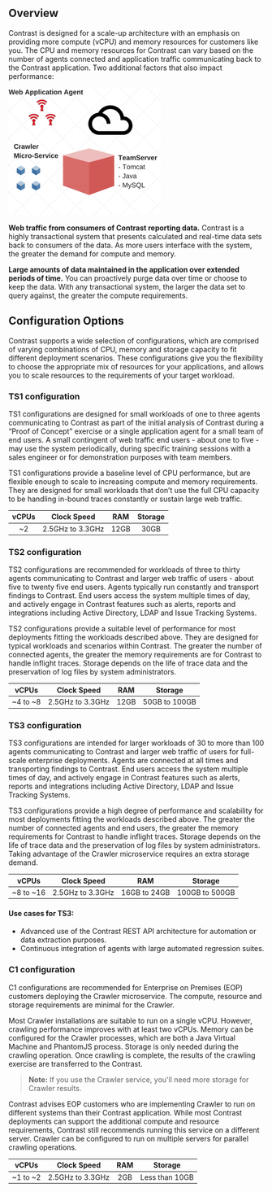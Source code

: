 <!--
  title: "TeamServer Sizing Recommendations",
  description: "AWS like sizing guidelines for TeamServer and Crawler",
  tags: "installation setup EOP sizing TS1 TS2 TS3 C1 crawler"
-->

## Overview

Contrast is designed for a scale-up architecture with an emphasis on providing more compute (vCPU) and memory resources for customers like you. The CPU and memory resources for Contrast can vary based on the number of agents connected and application traffic communicating back to the Contrast application. Two additional factors that also impact performance:

<a href="assets/images/KB2-k02.png" rel="lightbox" title="Components"><img class="thumbnail" src="assets/images/KB2-k02.png"/></a>

**Web traffic from consumers of Contrast reporting data.** Contrast is a highly transactional system that presents calculated and real-time data sets back to consumers of the data. As more users interface with the system, the greater the demand for compute and memory.

**Large amounts of data maintained in the application over extended periods of time.** You can proactively purge data over time or choose to keep the data. With any transactional system, the larger the data set to query against, the greater the compute requirements.

## Configuration Options

Contrast supports a wide selection of configurations, which are comprised of varying combinations of CPU, memory and storage capacity to fit different deployment scenarios. These configurations give you the flexibility to choose the appropriate mix of resources for your applications, and allows you to scale resources to the requirements of your target workload.

### TS1 configuration
TS1 configurations are designed for small workloads of one to three agents communicating to Contrast as part of the initial analysis of Contrast during a “Proof of Concept” exercise or a single application agent for a small team of end users. A small contingent of web traffic end users - about one to five - may use the system periodically, during specific training sessions with a sales engineer or for demonstration purposes with team members.

TS1 configurations provide a baseline level of CPU performance, but are flexible enough to scale to increasing compute and memory requirements. They are designed for small workloads that don’t use the full CPU capacity to be handling in-bound traces constantly or sustain large web traffic. 

| vCPUs | Clock Speed      | RAM | Storage |
|:-----:|:----------------:|:---:|:-------:|
| ~2    | 2.5GHz to 3.3GHz | 12GB |  30GB  |


### TS2 configuration
TS2 configurations are recommended for workloads of three to thirty agents communicating to Contrast and larger web traffic of users - about five to twenty five end users. Agents typically run constantly and transport findings to Contrast. End users access the system multiple times of day, and actively engage in Contrast features such as alerts, reports and integrations including Active Directory, LDAP and Issue Tracking Systems.

TS2 configurations provide a suitable level of performance for most deployments fitting the workloads described above. They are designed for typical workloads and scenarios within Contrast. The greater the number of connected agents, the greater the memory requirements are for Contrast to handle inflight traces. Storage depends on the life of trace data and the preservation of log files by system administrators.

| vCPUs    | Clock Speed      | RAM | Storage |
|:--------:|:----------------:|:---:|:-------:|
| ~4 to ~8 | 2.5GHz to 3.3GHz | 12GB | 50GB to 100GB |


### TS3 configuration
TS3 configurations are intended for larger workloads of 30 to more than 100 agents communicating to Contrast and larger web traffic of users for full-scale enterprise deployments. Agents are connected at all times and transporting findings to Contrast. End users access the system multiple times of day, and actively engage in Contrast features such as alerts, reports and integrations including Active Directory, LDAP and Issue Tracking Systems.

TS3 configurations provide a high degree of performance and scalability for most deployments fitting the workloads described above. The greater the number of connected agents and end users, the greater the memory requirements for Contrast to handle inflight traces. Storage depends on the life of trace data and the preservation of log files by system administrators. Taking advantage of the Crawler microservice requires an extra storage demand. 

| vCPUs | Clock Speed      | RAM | Storage |
|:--------:|:----------------:|:---:|:-------:|
| ~8 to ~16 | 2.5GHz to 3.3GHz | 16GB to 24GB |  100GB to 500GB   |


#### Use cases for TS3:
* Advanced use of the Contrast REST API architecture for automation or data extraction purposes.
* Continuous integration of agents with large automated regression suites.


### C1 configuration
C1 configurations are recommended for Enterprise on Premises (EOP) customers deploying the Crawler microservice. The compute, resource and storage requirements are minimal for the Crawler.

Most Crawler installations are suitable to run on a single vCPU. However, crawling performance improves with at least two vCPUs. Memory can be configured for the Crawler processes, which are both a Java Virtual Machine and PhantomJS process. Storage is only needed during the crawling operation. Once crawling is complete, the results of the crawling exercise are transferred to the Contrast. 

> **Note:** If you use the Crawler service, you'll need more storage for Crawler results. 

Contrast advises EOP customers who are implementing Crawler to run on different systems than their Contrast application. While most Contrast deployments can support the additional compute and resource requirements, Contrast still recommends running this service on a different server. Crawler can be configured to run on multiple servers for parallel crawling operations.

| vCPUs | Clock Speed      | RAM | Storage |
|:-----:|:----------------:|:---:|:-------:|
| ~1 to ~2 | 2.5GHz to 3.3GHz | 2GB | Less than 10GB   |


